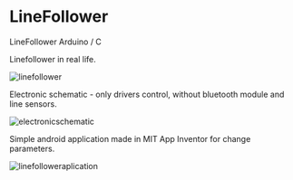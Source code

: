# LineFollower
LineFollower Arduino / C

Linefollower in real life.

![linefollower](https://user-images.githubusercontent.com/17216605/27224871-c44ef240-5297-11e7-9d6a-bf28a367620f.jpg)

Electronic schematic - only drivers control, without bluetooth module and line sensors.

![electronicschematic](https://user-images.githubusercontent.com/17216605/27224870-c4321030-5297-11e7-9bea-81bcf626084e.png)

Simple android application made in MIT App Inventor for change parameters.

![linefolloweraplication](https://user-images.githubusercontent.com/17216605/27224872-c45ab5bc-5297-11e7-80f4-b04d02d751b8.png)
